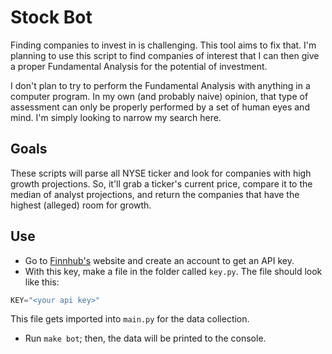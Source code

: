 # Stock Bot
Finding companies to invest in is challenging. This tool aims to fix that. I'm planning to use this script to find companies of interest that I can then give a proper Fundamental Analysis for the potential of investment.

I don't plan to try to perform the Fundamental Analysis with anything in a computer program. In my own (and probably naive) opinion, that type of assessment can only be properly performed by a set of human eyes and mind. I'm simply looking to narrow my search here.

## Goals
These scripts will parse all NYSE ticker and look for companies with high growth projections. So, it'll grab a ticker's current price, compare it to the median of analyst projections, and return the companies that have the highest (alleged) room for growth. 

## Use
* Go to [Finnhub's](https://finnhub.io/) website and create an account to get an API key.
* With this key, make a file in the folder called `key.py`. The file should look like this:
```python
KEY="<your api key>"
```
This file gets imported into `main.py` for the data collection.
* Run `make bot`; then, the data will be printed to the console.
